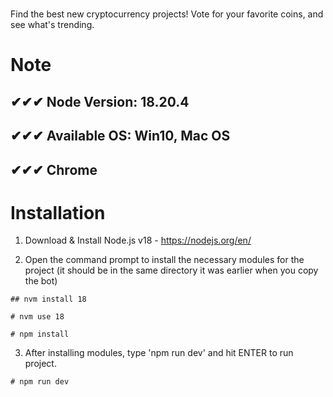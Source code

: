 # ##################################
#
#

Find the best new cryptocurrency projects! Vote for your favorite coins, and see what's trending.

# Note
## ✔✔✔ Node Version: 18.20.4
## ✔✔✔ Available OS: Win10, Mac OS
## ✔✔✔ Chrome

# Installation


1) Download & Install Node.js v18 - https://nodejs.org/en/

2) Open the command prompt to install the necessary modules for the project (it should be in the same directory it was earlier when you copy the bot)

```
## nvm install 18
```

```
# nvm use 18
```

```
# npm install
```

3) After installing modules, type 'npm run dev' and hit ENTER to run project.

```
# npm run dev
```